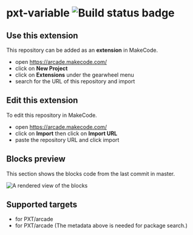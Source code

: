 # pxt-variable ![Build status badge](https://github.com/ethan-04/pxt-variable/workflows/MakeCode/badge.svg)



## Use this extension

This repository can be added as an **extension** in MakeCode.

* open https://arcade.makecode.com/
* click on **New Project**
* click on **Extensions** under the gearwheel menu
* search for the URL of this repository and import

## Edit this extension

To edit this repository in MakeCode.

* open https://arcade.makecode.com/
* click on **Import** then click on **Import URL**
* paste the repository URL and click import

## Blocks preview

This section shows the blocks code from the last commit in master.

![A rendered view of the blocks](https://github.com/ethan-04/pxt-variable/raw/master/.makecode/blocks.png)

## Supported targets

* for PXT/arcade
* for PXT/arcade
(The metadata above is needed for package search.)


